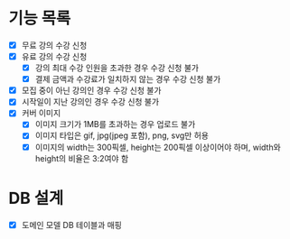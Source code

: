# 기능 목록

- [x] 무료 강의 수강 신청
- [x] 유료 강의 수강 신청
  - [x] 강의 최대 수강 인원을 초과한 경우 수강 신청 불가
  - [x] 결제 금액과 수강료가 일치하지 않는 경우 수강 신청 불가
- [x] 모집 중이 아닌 강의인 경우 수강 신청 불가
- [x] 시작일이 지난 강의인 경우 수강 신청 불가
- [x] 커버 이미지
  - [x] 이미지 크기가 1MB를 초과하는 경우 업로드 불가
  - [x] 이미지 타입은 gif, jpg(jpeg 포함), png, svg만 허용
  - [x] 이미지의 width는 300픽셀, height는 200픽셀 이상이어야 하며, width와 height의 비율은 3:2여야 함

# DB 설계

- [x] 도메인 모델 DB 테이블과 매핑
